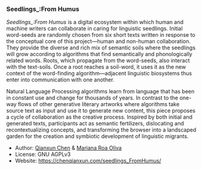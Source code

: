 ### Seedlings_:From Humus

<i>Seedlings_:From Humus</i> is a digital ecosystem within which human and machine writers can collaborate in caring for linguistic seedlings. Initial word-seeds are randomly chosen from six short texts written in response to the conceptual core of this project—human and non-human collaboration. They provide the diverse and rich mix of semantic soils where the seedlings will grow according to algorithms that find semantically and phonologically related words. Roots, which propagate from the word-seeds, also interact with the text-soils. Once a root reaches a soil-word, it uses it as the new context of the word-finding algorithm—adjacent linguistic biosystems thus enter into communication with one another.

Natural Language Processing algorithms learn from language that has been in constant use and change for thousands of years. In contrast to the one-way flows of other generative literary artworks where algorithms take source text as input and use it to generate new content, this piece proposes a cycle of collaboration as the creative process. Inspired by both initial and generated texts, participants act as semantic fertilizers, dislocating and recontextualizing concepts, and transforming the browser into a landscaped garden for the creation and symbiotic development of linguistic migrants.

* Author:         [Qianxun Chen](https://rednoise.org/~dhowe) & [Mariana Roa Oliva](https://marianaroaoliva.com/)
* License:			  GNU AGPLv3
* Website:       https://chenqianxun.com/seedlings_FromHumus/
